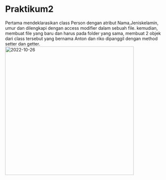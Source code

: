 # Praktikum2
Pertama mendeklarasikan class Person dengan atribut Nama,Jeniskelamin, umur dan dilengkapi dengan access modifier dalam sebuah file.
kemudian, membuat file yang baru dan harus pada folder yang sama, membuat 2 objek dari class tersebut yang bernama Anton dan riko dipanggil dengan method setter dan getter.
<img width="416" alt="2022-10-26" src="https://user-images.githubusercontent.com/92660879/198074856-30f58e13-4a9b-4acb-8ff2-cf9887be54ba.png">
